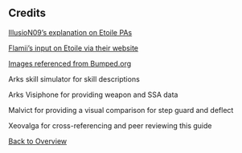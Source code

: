 ## Credits

[IllusioN09’s explanation on Etoile PAs](https://www.youtube.com/watch?v=UY7Rt0gskIQ)

[Flamii’s input on Etoile via their website](https://flamii.wordpress.com/etoile-pas/) 

[Images referenced from Bumped.org](http://pso2.jp/players/update/20191218/01) 

Arks skill simulator for skill descriptions

Arks Visiphone for providing weapon and SSA data

Malvict for providing a visual comparison for step guard and deflect 

Xeovalga for cross-referencing and peer reviewing this guide 

[Back to Overview](index.md)
